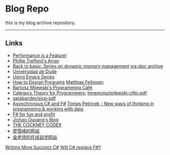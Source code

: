 # Blog Repo

this is my blog archive repository.

---

## Links

+ [Performance is a Feature!](http://mattwarren.org/)
+ [Phillip Trelford's Array](http://trelford.com/blog/)
+ [Back to basic: Series on dynamic memory management](https://blogs.msdn.microsoft.com/abhinaba/2009/01/25/back-to-basic-series-on-dynamic-memory-management/) [ms-doc archive](https://docs.microsoft.com/en-us/archive/blogs/abhinaba/back-to-basic-series-on-dynamic-memory-management)
+ [Universidad de Dude](http://yoroto.io/)
+ [Using Emacs Series](https://cestlaz.github.io/stories/emacs/)
+ [How to Design Programs](https://htdp.org/)  [Matthias Felleisen](https://felleisen.org/matthias/)
+ [Bartosz Milewski's Programming Cafe](https://bartoszmilewski.com/)
+ [Category Theory for Programmers](https://bartoszmilewski.com/2014/10/28/category-theory-for-programmers-the-preface/); [hmemcpy/milewski-ctfp-pdf](https://github.com/hmemcpy/milewski-ctfp-pdf)
+ [sarabander/sicp-pdf](https://github.com/sarabander/sicp-pdf)
+ [Asynchronous C# and F#](http://tomasp.net/blog/csharp-fsharp-async-intro.aspx/)  [Tomas Petricek - New ways of thinking in programming & working with data](http://tomasp.net/)
+ [F# for fun and profit](https://fsharpforfunandprofit.com/)
+ [Jichao Ouyang's Blog](https://blog.oyanglul.us/)
+ [THE COCKNEY CODER](https://cockneycoder.wordpress.com/)
+ [廖雪峰的网站](https://www.liaoxuefeng.com/)
+ [金老师的在线自学网站](http://jinxuliang.com/)


[Writing More Succinct C#](https://www.danclarke.com/2020-more-succinct-csharp)
[Will C# replace F#?](https://www.compositional-it.com/news-blog/will-csharp-replace-fsharp/)